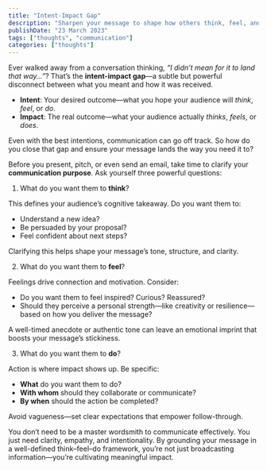 ```yaml
---
title: "Intent-Impact Gap"
description: "Sharpen your message to shape how others think, feel, and act—and ensure your communication lands with clarity and purpose."
publishDate: "23 March 2023"
tags: ["thoughts", "communication"]
categories: ["thoughts"]
---
```


Ever walked away from a conversation thinking, _“I didn’t mean for it to land that way…”_? That’s the **intent-impact gap**—a subtle but powerful disconnect between what you meant and how it was received.

- **Intent**: Your desired outcome—what you hope your audience will _think_, _feel_, or _do_.
- **Impact**: The real outcome—what your audience actually _thinks_, _feels_, or _does_.

Even with the best intentions, communication can go off track. So how do you close that gap and ensure your message lands the way you need it to?

Before you present, pitch, or even send an email, take time to clarify your **communication purpose**. Ask yourself three powerful questions:

1. What do you want them to **think**?

This defines your audience’s cognitive takeaway. Do you want them to:

- Understand a new idea?
- Be persuaded by your proposal?
- Feel confident about next steps?

Clarifying this helps shape your message’s tone, structure, and clarity.

2. What do you want them to **feel**?

Feelings drive connection and motivation. Consider:

- Do you want them to feel inspired? Curious? Reassured?
- Should they perceive a personal strength—like creativity or resilience—based on how you deliver the message?

A well-timed anecdote or authentic tone can leave an emotional imprint that boosts your message’s stickiness.

3. What do you want them to **do**?

Action is where impact shows up. Be specific:

- **What** do you want them to do?
- **With whom** should they collaborate or communicate?
- **By when** should the action be completed?

Avoid vagueness—set clear expectations that empower follow-through.

You don’t need to be a master wordsmith to communicate effectively. You just need clarity, empathy, and intentionality. By grounding your message in a well-defined think–feel–do framework, you’re not just broadcasting information—you’re cultivating meaningful impact.
